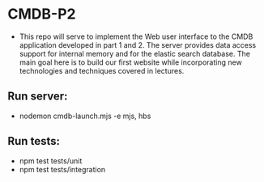 # CMDB-P2
- This repo will serve to implement the Web user interface to the CMDB application developed in part 1 and 2. The server provides data access support for internal memory and for the elastic search database.
The main goal here is to build our first website while incorporating new technologies and techniques covered in lectures.

## Run server: 
- nodemon cmdb-launch.mjs -e mjs, hbs

## Run tests:
- npm test tests/unit
- npm test tests/integration